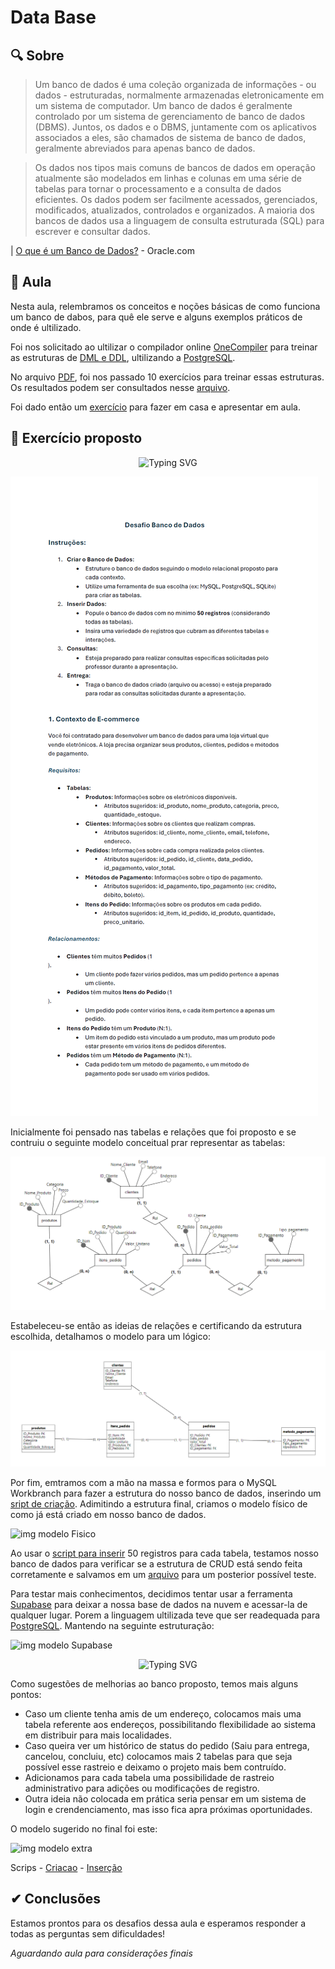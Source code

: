 # Data Base

## 🔍 Sobre

> Um banco de dados é uma coleção organizada de informações - ou dados - estruturadas, normalmente armazenadas eletronicamente em um sistema de computador. Um banco de dados é geralmente controlado por um sistema de gerenciamento de banco de dados (DBMS). Juntos, os dados e o DBMS, juntamente com os aplicativos associados a eles, são chamados de sistema de banco de dados, geralmente abreviados para apenas banco de dados.

> Os dados nos tipos mais comuns de bancos de dados em operação atualmente são modelados em linhas e colunas em uma série de tabelas para tornar o processamento e a consulta de dados eficientes. Os dados podem ser facilmente acessados, gerenciados, modificados, atualizados, controlados e organizados. A maioria dos bancos de dados usa a linguagem de consulta estruturada (SQL) para escrever e consultar dados.

| [O que é um Banco de Dados?](https://www.oracle.com/br/database/what-is-database/) - Oracle.com

## 📘 Aula

Nesta aula, relembramos os conceitos e noções básicas de como funciona um banco de dabos, para quê ele serve e alguns exemplos práticos de onde é ultilizado.

Foi nos solicitado ao ultilizar o compilador online [OneCompiler](https://onecompiler.com/postgresql) para treinar as estruturas de [DML e DDL](https://learnsql.com.br/blog/o-que-sao-ddl-dml-dql-e-dcl-em-sql/), ultilizando a [PostgreSQL](https://www.postgresql.org/).



No arquivo [PDF](./1-Atividade_em_Aula/BancodeDados_20241008191337.pdf), foi nos passado 10 exercícios para treinar essas estruturas. Os resultados podem ser consultados nesse [arquivo](https://github.com/Anderson-Andy-Correa/Gestao-e-qualidade-de-software/blob/main/03-Banco_de_Dados/1-Atividade_em_Aula/Atividade_Postgre.txt). 

Foi dado então um [exercício](./2-Exercicio_Apresentacao/InstrucoesDesafioBD_20241008195742.pdf) para fazer em casa e apresentar em aula.

## 📝 Exercício proposto

<div align="center" style="text-align: center;">
    <img src="https://readme-typing-svg.herokuapp.com/demo/?font=Comic+Neue&size=25&duration=3000&pause=250&color=2B94C3&center=true&vCenter=true&lines=INTRODU%C3%87%C3%83O+AO+DESAFIO;PRIMEIRA+ETAPA" alt="Typing SVG")/>
</div>

![img desafio](./2-Exercicio_Apresentacao/Apresentacao/Apresentacao_Desafio.png)

Inicialmente foi pensado nas tabelas e relações que foi proposto e se contruiu o seguinte modelo conceitual prar representar as tabelas:

![img modelo conceitual](./2-Exercicio_Apresentacao/Modelos/Modelo_Conceitual.png)

Estabeleceu-se então as ideias de relações e certificando da estrutura escolhida, detalhamos o modelo para um lógico:

![img modelo Logico](./2-Exercicio_Apresentacao/Modelos/Modelo_Logico.png)

Por fim, emtramos com a mão na massa e formos para o MySQL Workbranch para fazer a estrutura do nosso banco de dados, inserindo um [sript de criação](./2-Exercicio_Apresentacao/Scripts/Criacao_DB.sql). Adimitindo a estrutura final, criamos o modelo físico de como já está criado em nosso banco de dados.

![img modelo Fisico](./2-Exercicio_Apresentacao/Modelos/Modelo_Físico.png)

Ao usar o [script para inserir](./2-Exercicio_Apresentacao/Scripts/Insercao_Registros.sql) 50 registros para cada tabela, testamos nosso banco de dados para verificar se a estrutura de CRUD está sendo feita corretamente e salvamos em um [arquivo](./2-Exercicio_Apresentacao/Scripts/Testes_padrão.sql) para um posterior possível teste.

Para testar mais conhecimentos, decidimos tentar usar a ferramenta [Supabase](https://supabase.com/) para deixar a nossa base de dados na nuvem e acessar-la de qualquer lugar. Porem a linguagem ultilizada teve que ser readequada para [PostgreSQL](https://www.postgresql.org/). Mantendo na seguinte estruturação:

![img modelo Supabase](./2-Exercicio_Apresentacao/Modelos/Modelo_Físico_Supabase.png)

<div align="center" style="text-align: center;">
    <img src="https://readme-typing-svg.herokuapp.com/demo/?font=Comic+Neue&size=25&duration=3000&pause=250&color=21C30D&center=true&vCenter=true&lines=EXTRA;SEGUNDA+ETAPA" alt="Typing SVG")/>
</div>

Como sugestões de melhorias ao banco proposto, temos mais alguns pontos:

* Caso um cliente tenha amis de um endereço, colocamos mais uma tabela referente aos endereços, possibilitando flexibilidade ao sistema em distribuir para mais localidades.
* Caso queira ver um histórico de status do pedido (Saiu para entrega, cancelou, concluiu, etc) colocamos mais 2 tabelas para que seja possível esse rastreio e deixamo o projeto mais bem contruído.
* Adicionamos para cada tabela uma possibilidade de rastreio administrativo para adições ou modificações de registro.
* Outra ideia não colocada em prática seria pensar em um sistema de login e crendenciamento, mas isso fica apra próximas oportunidades.

O modelo sugerido no final foi este:

![img modelo extra](./3-Exercicio_Extra/Modelos/Extra%20Modelo%20Físico.png)

Scrips - [Criacao](./3-Exercicio_Extra/Scripts/Extra_Criacao_DB.sql) - [Inserção](./3-Exercicio_Extra/Scripts/Extra_Insercao_Registros.sql)

## ✔ Conclusões

Estamos prontos para os desafios dessa aula e esperamos responder a todas as perguntas sem dificuldades!

 *Aguardando aula para considerações finais*
